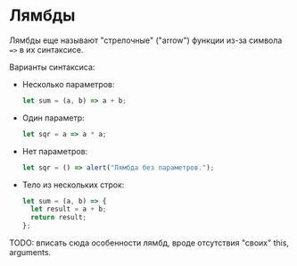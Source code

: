 # Лямбды

Лямбды еще называют "стрелочные" ("arrow") функции из-за символа `=>` в их синтаксисе.

Варианты синтаксиса:

* Несколько параметров:

  ```javascript
  let sum = (a, b) => a + b;
  ```

* Один параметр:

  ```javascript
  let sqr = a => a * a;
  ```

* Нет параметров:

  ```javascript
  let sqr = () => alert("Лямбда без параметров.");
  ```

* Тело из нескольких строк:

  ```javascript
  let sum = (a, b) => {
    let result = a + b;
    return result;
  };
  ```

  

TODO: вписать сюда особенности лямбд, вроде отсутствия "своих" this, arguments.